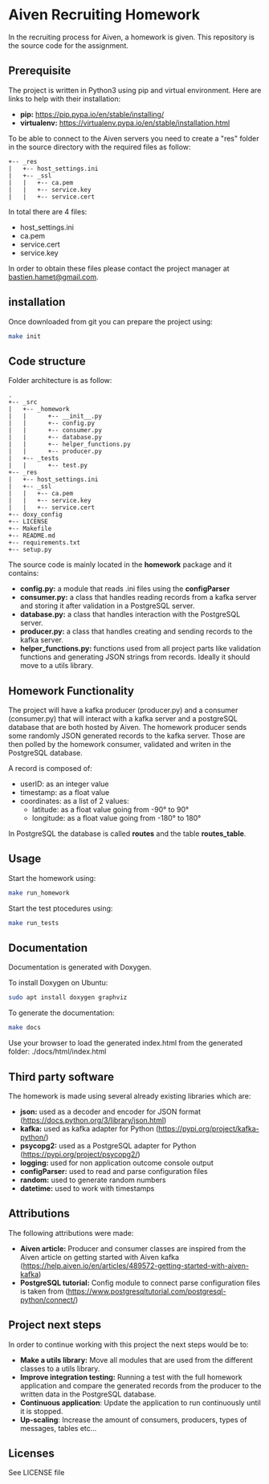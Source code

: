 # Aiven Recruiting Homework
In the recruiting process for Aiven, a homework is given. This repository is the source code for the assignment. 

## Prerequisite

The project is written in Python3 using pip and virtual environment. Here are links to help with their installation:
* **pip:** https://pip.pypa.io/en/stable/installing/
* **virtualenv:** https://virtualenv.pypa.io/en/stable/installation.html

To be able to connect to the Aiven servers you need to create a "res" folder in the source directory with the required files as follow:
```
+-- _res
|   +-- host_settings.ini
|   +-- _ssl
|   |	+-- ca.pem
|   |	+-- service.key
|   |	+-- service.cert
```

In total there are 4 files: 
* host\_settings.ini
* ca.pem
* service.cert
* service.key

In order to obtain these files please contact the project manager at bastien.hamet@gmail.com.

## installation

Once downloaded from git you can prepare the project using:
```bash
make init
```

## Code structure 
Folder architecture is as follow:

```
.
+-- _src
|   +-- _homework
|   |      +-- __init__.py
|   |      +-- config.py
|   |      +-- consumer.py
|   |      +-- database.py
|   |      +-- helper_functions.py
|   |      +-- producer.py
|   +-- _tests
|   |      +-- test.py
+-- _res
|   +-- host_settings.ini
|   +-- _ssl
|   |	+-- ca.pem
|   |	+-- service.key
|   |	+-- service.cert
+-- doxy_config
+-- LICENSE
+-- Makefile
+-- README.md
+-- requirements.txt
+-- setup.py
```
The source code is mainly located in the **homework** package and it contains:
* **config.py:** a module that reads .ini files using the **configParser**
* **consumer.py:** a class that handles reading records from a kafka server and storing it after validation in a PostgreSQL server.
* **database.py:** a class that handles interaction with the PostgreSQL server.
* **producer.py:** a class that handles creating and sending records to the kafka server.
* **helper\_functions.py:** functions used from all project parts like validation functions and generating JSON strings from records. Ideally it should move to a utils library.

## Homework Functionality

The project will have a kafka producer (producer.py) and a consumer (consumer.py) that will interact with a kafka server and a postgreSQL database that are both hosted by Aiven. 
The homework producer sends some randomly JSON generated records to the kafka server. 
Those are then polled by the homework consumer, validated and writen in the PostgreSQL database. 

A record is composed of:
* userID: as an integer value
* timestamp: as a float value
* coordinates: as a list of 2 values:
	* latitude: as a float value going from -90° to 90°
 	* longitude: as a float value going from -180° to 180°

In PostgreSQL the database is called **routes** and the table **routes\_table**. 

## Usage
Start the homework using:
```bash
make run_homework
```

Start the test ptocedures using:
```bash
make run_tests
```

## Documentation
Documentation is generated with Doxygen. 

To install Doxygen on Ubuntu:
```bash
sudo apt install doxygen graphviz
```

To generate the documentation:
```bash
make docs
```

Use your browser to load the generated index.html from the generated folder: ./docs/html/index.html


## Third party software

The homework is made using several already existing libraries which are:
* **json:** used as a decoder and encoder for JSON format (https://docs.python.org/3/library/json.html)
* **kafka:** used as kafka adapter for Python (https://pypi.org/project/kafka-python/)
* **psycopg2:** used as a PostgreSQL adapter for Python (https://pypi.org/project/psycopg2/)
* **logging:** used for non application outcome console output 
* **configParser:** used to read and parse configuration files
* **random:** used to generate random numbers 
* **datetime:** used to work with timestamps 

## Attributions

The following attributions were made:
* **Aiven article:** Producer and consumer classes are inspired from the Aiven article on getting started with Aiven kafka (https://help.aiven.io/en/articles/489572-getting-started-with-aiven-kafka)
* **PostgreSQL tutorial:** Config module to connect parse configuration files is taken from (https://www.postgresqltutorial.com/postgresql-python/connect/) 

## Project next steps
In order to continue working with this project the next steps would be to:
* **Make a utils library:** Move all modules that are used from the different classes to a utils library.
* **Improve integration testing:** Running a test with the full homework application and compare the generated records from the producer to the written data in the PostgreSQL database.
* **Continuous application**: Update the application to run continuously until it is stopped. 
* **Up-scaling**: Increase the amount of consumers, producers, types of messages, tables etc...

## Licenses
See LICENSE file

